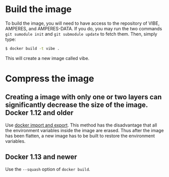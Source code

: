 Build the image
===============
To build the image, you will need to have access to the repository of VIBE,
AMPERES, and AMPERES-DATA.  If you do, you may run the two commands
`git sumodule init` and `git submodule update` to fetch them.
Then, simply type:
```bash
$ docker build -t vibe .
```
This will create a new image called vibe.

Compress the image
==================
Creating a image with only one or two layers can significantly decrease the
size of the image.
Docker 1.12 and older
---------------------
Use [docker import and export](https://intercityup.com/blog/downsizing-docker-containers.html).
This method has the disadvantage that all the environment variables inside the
image are erased. Thus after the image has been flatten, a new image has to be
built to restore the environment variables.

Docker 1.13 and newer
---------------------
Use the `--squash` option of `docker build`.
